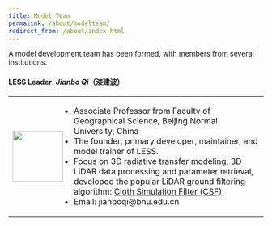 ```yaml
---
title: Model Team
permalink: /about/modelteam/
redirect_from: /about/index.html
---
```


A model development team has been formed, with members from several institutions. 
#### LESS Leader: *Jianbo Qi*（漆建波）

<table style="border-collapse: collapse;">
  <tr>
    <td style="text-align: left; border: none; width:100px;"><img src="https://github.com/jianboqi/jianboqi.github.io/assets/1770654/3a16762d-3c76-436f-a317-9faf3221b4b3" style="width: 100px; display: block; margin: 0 auto;"></td>
     <td style="width: 400px; border: none;">
       <ul style="padding-left:5px;">
        <li>Associate Professor from Faculty of Geographical Science, Beijing Normal University, China</li>
        <li>The founder, primary developer, maintainer, and model trainer of LESS.</li>
        <li>Focus on 3D radiative transfer modeling, 3D LiDAR data processing and parameter retrieval, developed the popular LiDAR ground filtering algorithm: <a  href="https://github.com/jianboqi/CSF" target="_blank">Cloth Simulation Filter (CSF)</a>.</li>
         <li>Email: jianboqi@bnu.edu.cn</li>
        </ul>
     </td>
  </tr>
</table>
